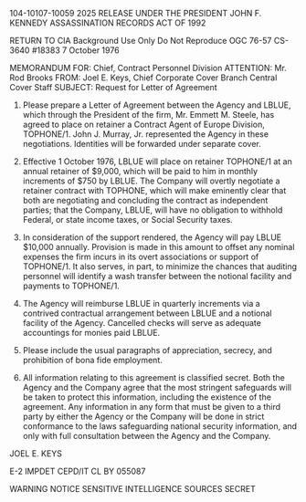 104-10107-10059
2025 RELEASE UNDER THE PRESIDENT JOHN F. KENNEDY ASSASSINATION RECORDS ACT OF 1992

RETURN TO CIA
Background Use Only
Do Not Reproduce
OGC 76-57
CS-3640
#18383
7 October 1976

MEMORANDUM FOR: Chief, Contract Personnel Division
ATTENTION: Mr. Rod Brooks
FROM: Joel E. Keys, Chief
Corporate Cover Branch
Central Cover Staff
SUBJECT: Request for Letter of Agreement

1.  Please prepare a Letter of Agreement between the Agency and LBLUE, which through the President of the firm, Mr. Emmett M. Steele, has agreed to place on retainer a Contract Agent of Europe Division, TOPHONE/1. John J. Murray, Jr. represented the Agency in these negotiations. Identities will be forwarded under separate cover.

2.  Effective 1 October 1976, LBLUE will place on retainer TOPHONE/1 at an annual retainer of $9,000, which will be paid to him in monthly increments of $750 by LBLUE. The Company will overtly negotiate a retainer contract with TOPHONE, which will make eminently clear that both are negotiating and concluding the contract as independent parties; that the Company, LBLUE, will have no obligation to withhold Federal, or state income taxes, or Social Security taxes.

3.  In consideration of the support rendered, the Agency will pay LBLUE $10,000 annually. Provision is made in this amount to offset any nominal expenses the firm incurs in its overt associations or support of TOPHONE/1. It also serves, in part, to minimize the chances that auditing personnel will identify a wash transfer between the notional facility and payments to TOPHONE/1.

4.  The Agency will reimburse LBLUE in quarterly increments via a contrived contractual arrangement between LBLUE and a notional facility of the Agency. Cancelled checks will serve as adequate accountings for monies paid LBLUE.

5.  Please include the usual paragraphs of appreciation, secrecy, and prohibition of bona fide employment.

6.  All information relating to this agreement is classified secret. Both the Agency and the Company agree that the most stringent safeguards will be taken to protect this information, including the existence of the agreement. Any information in any form that must be given to a third party by either the Agency or the Company will be done in strict conformance to the laws safeguarding national security information, and only with full consultation between the Agency and the Company.

JOEL E. KEYS

E-2 IMPDET
CEPD/IT
CL BY 055087

WARNING NOTICE
SENSITIVE INTELLIGENCE SOURCES
SECRET
